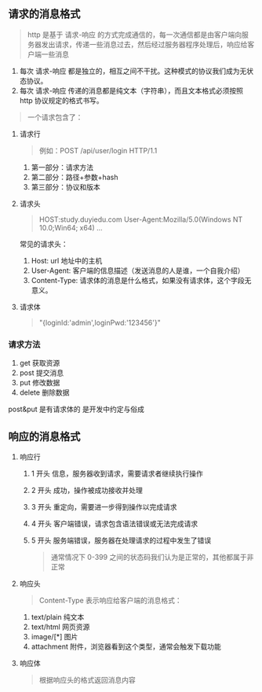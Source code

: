 ## 请求的消息格式

> http 是基于 请求-响应 的方式完成通信的，每一次通信都是由客户端向服务器发出请求，传递一些消息过去，然后经过服务器程序处理后，响应给客户端一些消息

1. 每次 请求-响应 都是独立的，相互之间不干扰。这种模式的协议我们成为无状态协议。
2. 每次 请求-响应 传递的消息都是纯文本（字符串），而且文本格式必须按照 http 协议规定的格式书写。

> 一个请求包含了：

1. 请求行

   > 例如：POST /api/user/login HTTP/1.1

   1. 第一部分：请求方法
   2. 第二部分：路径+参数+hash
   3. 第三部分：协议和版本

2. 请求头

   > HOST:study.duyiedu.com
   > User-Agent:Mozilla/5.0(Windows NT 10.0;Win64; x64)
   > ...

   常见的请求头：

   1. Host: url 地址中的主机
   2. User-Agent: 客户端的信息描述（发送消息的人是谁，一个自我介绍）
   3. Content-Type: 请求体的消息是什么格式，如果没有请求体，这个字段无意义。

3. 请求体
   > "{loginId:'admin',loginPwd:'123456'}"

### 请求方法

1. get 获取资源
2. post 提交消息
3. put 修改数据
4. delete 删除数据

post&put 是有请求体的 是开发中约定与俗成

## 响应的消息格式

1. 响应行

   1. 1 开头 信息，服务器收到请求，需要请求者继续执行操作
   2. 2 开头 成功，操作被成功接收并处理
   3. 3 开头 重定向，需要进一步得到操作以完成请求
   4. 4 开头 客户端错误，请求包含语法错误或无法完成请求
   5. 5 开头 服务端错误，服务器在处理请求的过程中发生了错误

      > 通常情况下 0-399 之间的状态码我们认为是正常的，其他都属于非正常

2. 响应头
   > Content-Type 表示响应给客户端的消息格式：
   1. text/plain 纯文本
   2. text/html 网页资源
   3. image/[*] 图片
   4. attachment 附件，浏览器看到这个类型，通常会触发下载功能
3. 响应体
   > 根据响应头的格式返回消息内容
